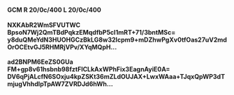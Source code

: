 #### GCM R 20/0c/400 L 20/0c/400 
**NXKAbR2WmSFVUTWC**<br/>**BpsoN7Wj2QmTBdPqkzEMqdfbP5cl1mRT+71/3bntMSc=**<br/>**y8duQMeYdN3HUOHGCzBkLG8w32lcpm9+mDZhwPgXv0tfOas27uV2mdOrOCEtvGJ5RHMRjVPv/XYqMQpH...**<br/><br/> 
**ad2BNPM6EeZS0GUa**<br/>**FM+gp8v61hsbnb98fztFlCLkAxWPhFix3EagnAyiE0A=**<br/>**DV6qPjALcfN6SOxju4kpZSKt36mZLdOUJAX+LwxWAaa+TJqxQpWP3dTmjugVhhdlpTpAW7ZVRDJd6hWh...**